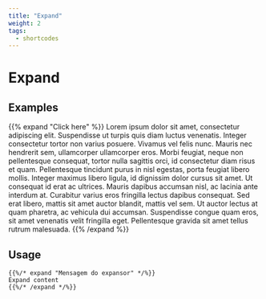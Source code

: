 ```yaml
---
title: "Expand"
weight: 2
tags:
  - shortcodes
---
```


# Expand

## Examples

{{% expand "Click here" %}}
Lorem ipsum dolor sit amet, consectetur adipiscing elit. Suspendisse ut turpis quis diam luctus venenatis. Integer consectetur tortor non varius posuere. Vivamus vel felis nunc. Mauris nec hendrerit sem, ullamcorper ullamcorper eros. Morbi feugiat, neque non pellentesque consequat, tortor nulla sagittis orci, id consectetur diam risus et quam. Pellentesque tincidunt purus in nisl egestas, porta feugiat libero mollis. Integer maximus libero ligula, id dignissim dolor cursus sit amet. Ut consequat id erat ac ultrices. Mauris dapibus accumsan nisl, ac lacinia ante interdum at. Curabitur varius eros fringilla lectus dapibus consequat. Sed erat libero, mattis sit amet auctor blandit, mattis vel sem. Ut auctor lectus at quam pharetra, ac vehicula dui accumsan. Suspendisse congue quam eros, sit amet venenatis velit fringilla eget. Pellentesque gravida sit amet tellus rutrum malesuada. 
{{% /expand %}}

## Usage

```
{{%/* expand "Mensagem do expansor" */%}}
Expand content
{{%/* /expand */%}}
```
